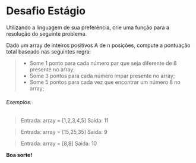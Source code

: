 # Desafio Estágio

Utilizando a linguagem de sua preferência, crie uma função para a resolução do seguinte problema.

Dado um array de inteiros positivos A de n posições, compute a pontuação total baseado nas seguintes regra:

> - Some 1 ponto para cada número par que seja diferente de 8 presente no array;
> - Some 3 pontos para cada número ímpar presente no array;
> - Some 5 pontos para cada vez que encontrar um número 8 no array;


###### Exemplos:

> Entrada: array = [1,2,3,4,5]
> Saída: 11

> Entrada: array = [15,25,35]
> Saída: 9

> Entrada: array = [8,8]
> Saída: 10


**Boa sorte!**
